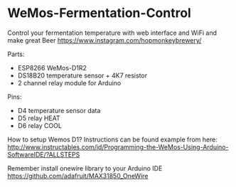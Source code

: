 # WeMos-Fermentation-Control
Control your fermentation temperature with web interface and WiFi and make great Beer https://www.instagram.com/hopmonkeybrewery/

Parts:
- ESP8266 WeMos-D1R2
- DS18B20 temperature sensor + 4K7 resistor
- 2 channel relay module for Arduino

Pins:
- D4 temperature sensor data
- D5 relay HEAT
- D6 relay COOL

How to setup Wemos D1? Instructions can be found example from here: http://www.instructables.com/id/Programming-the-WeMos-Using-Arduino-SoftwareIDE/?ALLSTEPS

Remember install onewire library to your Arduino IDE https://github.com/adafruit/MAX31850_OneWire
